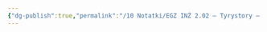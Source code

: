 ```yaml
---
{"dg-publish":true,"permalink":"/10 Notatki/EGZ INŻ 2.02 – Tyrystory – rodzaje, właściwości i zastosowanie/","tags":["wiedza/zettel"]}
---
```


